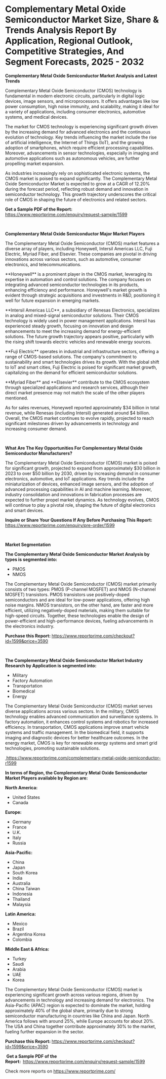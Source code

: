 <p><h1>Complementary Metal Oxide Semiconductor Market Size, Share & Trends Analysis Report By Application, Regional Outlook, Competitive Strategies, And Segment Forecasts, 2025 - 2032</h1></p><p><strong>Complementary Metal Oxide Semiconductor Market Analysis and Latest Trends</strong></p>
<p><p>Complementary Metal Oxide Semiconductor (CMOS) technology is fundamental in modern electronic circuits, particularly in digital logic devices, image sensors, and microprocessors. It offers advantages like low power consumption, high noise immunity, and scalability, making it ideal for a variety of applications, including consumer electronics, automotive systems, and medical devices.</p><p>The market for CMOS technology is experiencing significant growth driven by the increasing demand for advanced electronics and the continuous evolution of technology. Key trends influencing the market include the rise of artificial intelligence, the Internet of Things (IoT), and the growing adoption of smartphones, which require efficient processing capabilities. Moreover, advancements in sensor technologies, especially in imaging and automotive applications such as autonomous vehicles, are further propelling market expansion.</p><p>As industries increasingly rely on sophisticated electronic systems, the CMOS market is poised to expand significantly. The Complementary Metal Oxide Semiconductor Market is expected to grow at a CAGR of 12.20% during the forecast period, reflecting robust demand and innovation in semiconductor technology. This growth trajectory underscores the critical role of CMOS in shaping the future of electronics and related sectors.</p></p>
<p><strong>Get a Sample PDF of the Report:&nbsp;</strong> <a href="https://www.reportprime.com/enquiry/request-sample/1599?utm_campaign=2797&utm_medium=2&utm_source=Github&utm_content=ia&utm_term=18032025&utm_id=complementary-metal-oxide-semiconductor">https://www.reportprime.com/enquiry/request-sample/1599</a></p>
<p>&nbsp;</p>
<p><strong>Complementary Metal Oxide Semiconductor Major Market Players</strong></p>
<p><p>The Complementary Metal Oxide Semiconductor (CMOS) market features a diverse array of players, including Honeywell, Intersil Americas LLC, Fuji Electric, Myriad Fiber, and Elsevier. These companies are pivotal in driving innovations across various sectors, such as automotive, consumer electronics, and telecommunications.</p><p>**Honeywell** is a prominent player in the CMOS market, leveraging its expertise in automation and control solutions. The company focuses on integrating advanced semiconductor technologies in its products, enhancing efficiency and performance. Honeywell's market growth is evident through strategic acquisitions and investments in R&D, positioning it well for future expansion in emerging markets.</p><p>**Intersil Americas LLC**, a subsidiary of Renesas Electronics, specializes in analog and mixed-signal semiconductor solutions. Their CMOS technology is widely used in power management applications. Intersil has experienced steady growth, focusing on innovation and design enhancements to meet the increasing demand for energy-efficient solutions. The future growth trajectory appears positive, particularly with the rising shift towards electric vehicles and renewable energy sources.</p><p>**Fuji Electric** operates in industrial and infrastructure sectors, offering a range of CMOS-based solutions. The company's commitment to sustainability and smart technologies drives its growth. With the global shift to IoT and smart cities, Fuji Electric is poised for significant market growth, capitalizing on the demand for efficient semiconductor solutions.</p><p>**Myriad Fiber** and **Elsevier** contribute to the CMOS ecosystem through specialized applications and research services, although their direct market presence may not match the scale of the other players mentioned. </p><p>As for sales revenues, Honeywell reported approximately $34 billion in total revenue, while Renesas (including Intersil) generated around $4 billion. Overall, the CMOS market continues to evolve rapidly, projected to reach significant milestones driven by advancements in technology and increasing consumer demand.</p></p>
<p>&nbsp;</p>
<p><strong>What Are The Key Opportunities For Complementary Metal Oxide Semiconductor Manufacturers?</strong></p>
<p><p>The Complementary Metal Oxide Semiconductor (CMOS) market is poised for significant growth, projected to expand from approximately $30 billion in 2023 to over $50 billion by 2030, driven by increasing demand in consumer electronics, automotive, and IoT applications. Key trends include the miniaturization of devices, enhanced image sensors, and the adoption of advanced processing capabilities in AI and machine learning. Moreover, industry consolidation and innovations in fabrication processes are expected to further propel market dynamics. As technology evolves, CMOS will continue to play a pivotal role, shaping the future of digital electronics and smart devices.</p></p>
<p><strong>Inquire or Share Your Questions If Any Before Purchasing This Report:</strong> <a href="https://www.reportprime.com/enquiry/pre-order/1599?utm_campaign=2797&utm_medium=2&utm_source=Github&utm_content=ia&utm_term=18032025&utm_id=complementary-metal-oxide-semiconductor">https://www.reportprime.com/enquiry/pre-order/1599</a></p>
<p>&nbsp;</p>
<p><strong>Market Segmentation</strong></p>
<p><strong>The Complementary Metal Oxide Semiconductor Market Analysis by types is segmented into:</strong></p>
<p><ul><li>PMOS</li><li>NMOS</li></ul></p>
<p><p>The Complementary Metal Oxide Semiconductor (CMOS) market primarily consists of two types: PMOS (P-channel MOSFET) and NMOS (N-channel MOSFET) transistors. PMOS transistors use positively-doped semiconductors and are ideal for low-power applications, offering high noise margins. NMOS transistors, on the other hand, are faster and more efficient, utilizing negatively-doped materials, making them suitable for high-speed circuits. Together, these technologies enable the design of power-efficient and high-performance devices, fueling advancements in the electronics industry.</p></p>
<p><strong>Purchase this Report:&nbsp;</strong><a href="https://www.reportprime.com/checkout?id=1599&price=3590&utm_campaign=2797&utm_medium=2&utm_source=Github&utm_content=ia&utm_term=18032025&utm_id=complementary-metal-oxide-semiconductor">https://www.reportprime.com/checkout?id=1599&price=3590</a></p>
<p>&nbsp;</p>
<p><strong>The Complementary Metal Oxide Semiconductor Market Industry Research by Application is segmented into:</strong></p>
<p><ul><li>Military</li><li>Factory Automation</li><li>Transportation</li><li>Biomedical</li><li>Energy</li></ul></p>
<p><p>The Complementary Metal Oxide Semiconductor (CMOS) market serves diverse applications across various sectors. In the military, CMOS technology enables advanced communication and surveillance systems. In factory automation, it enhances control systems and robotics for increased efficiency. In transportation, CMOS applications improve smart vehicle systems and traffic management. In the biomedical field, it supports imaging and diagnostic devices for better healthcare outcomes. In the energy market, CMOS is key for renewable energy systems and smart grid technologies, promoting sustainable solutions.</p></p>
<p><a href="https://www.reportprime.com/complementary-metal-oxide-semiconductor-r1599?utm_campaign=2797&utm_medium=2&utm_source=Github&utm_content=ia&utm_term=18032025&utm_id=complementary-metal-oxide-semiconductor">&nbsp;https://www.reportprime.com/complementary-metal-oxide-semiconductor-r1599</a></p>
<p><strong>In terms of Region, the Complementary Metal Oxide Semiconductor Market Players available by Region are:</strong></p>
<p>
    <p> <strong> North America: </strong>
        <ul>
            <li>United States</li>
            <li>Canada</li>
        </ul>
        </p> 
    <p> <strong> Europe: </strong>
        <ul>
            <li>Germany</li>
            <li>France</li>
            <li>U.K.</li>
            <li>Italy</li>
            <li>Russia</li>
        </ul>
        </p> 
    <p> <strong> Asia-Pacific: </strong>
        <ul>
            <li>China</li>
            <li>Japan</li>
            <li>South Korea</li>
            <li>India</li>
            <li>Australia</li>
            <li>China Taiwan</li>
            <li>Indonesia</li>
            <li>Thailand</li>
            <li>Malaysia</li>
        </ul>
        </p> 
    <p> <strong> Latin America: </strong>
        <ul>
            <li>Mexico</li>
            <li>Brazil</li>
            <li>Argentina Korea</li>
            <li>Colombia</li>
        </ul>
        </p> 
    <p> <strong> Middle East & Africa: </strong>
        <ul>
            <li>Turkey</li>
            <li>Saudi</li>
            <li>Arabia</li>
            <li>UAE</li>
            <li>Korea</li>
        </ul>
    </p>
    </p>
<p><p>The Complementary Metal Oxide Semiconductor (CMOS) market is experiencing significant growth across various regions, driven by advancements in technology and increasing demand for electronics. The Asia-Pacific (APAC) region is expected to dominate the market, holding approximately 40% of the global share, primarily due to strong semiconductor manufacturing in countries like China and Japan. North America follows with around 25%, while Europe accounts for about 20%. The USA and China together contribute approximately 30% to the market, fueling further expansion in the sector.</p></p>
<p><strong>Purchase this Report: </strong><a href="https://www.reportprime.com/checkout?id=1599&price=3590&utm_campaign=2797&utm_medium=2&utm_source=Github&utm_content=ia&utm_term=18032025&utm_id=complementary-metal-oxide-semiconductor">https://www.reportprime.com/checkout?id=1599&price=3590</a></p>
<p>&nbsp;<strong>Get a Sample PDF of the Report:&nbsp;&nbsp;</strong><a href="https://www.reportprime.com/enquiry/request-sample/1599?utm_campaign=2797&utm_medium=2&utm_source=Github&utm_content=ia&utm_term=18032025&utm_id=complementary-metal-oxide-semiconductor">https://www.reportprime.com/enquiry/request-sample/1599</a></p>
<p><strong></strong></p>
<p>Check more reports on <a href="https://www.reportprime.com/?utm_campaign=2797&utm_medium=2&utm_source=Github&utm_content=ia&utm_term=18032025&utm_id=complementary-metal-oxide-semiconductor">https://www.reportprime.com/</a></p>